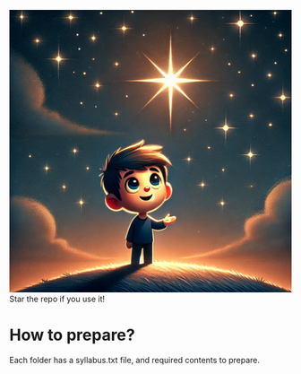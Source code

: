 ![image](image.webp)
Star the repo if you use it!

# How to prepare?
Each folder has a syllabus.txt file, and required contents to prepare.
